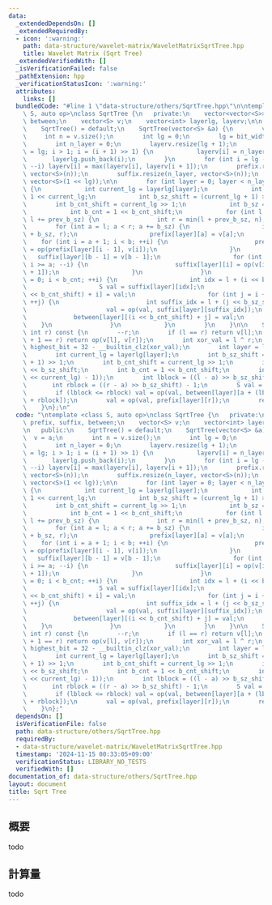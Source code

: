 ```yaml
---
data:
  _extendedDependsOn: []
  _extendedRequiredBy:
  - icon: ':warning:'
    path: data-structure/wavelet-matrix/WaveletMatrixSqrtTree.hpp
    title: Wavelet Matrix (Sqrt Tree)
  _extendedVerifiedWith: []
  _isVerificationFailed: false
  _pathExtension: hpp
  _verificationStatusIcon: ':warning:'
  attributes:
    links: []
  bundledCode: "#line 1 \"data-structure/others/SqrtTree.hpp\"\n\ntemplate <class\
    \ S, auto op>\nclass SqrtTree {\n   private:\n    vector<vector<S>> prefix, suffix,\
    \ between;\n    vector<S> v;\n    vector<int> layerlg, layerv;\n\n   public:\n\
    \    SqrtTree() = default;\n    SqrtTree(vector<S> &a) {\n        v = a;\n   \
    \     int n = v.size();\n        int lg = 0;\n        lg = bit_width(ull(n));\n\
    \        int n_layer = 0;\n        layerv.resize(lg + 1);\n        for (int i\
    \ = lg; i > 1; i = (i + 1) >> 1) {\n            layerv[i] = n_layer++;\n     \
    \       layerlg.push_back(i);\n        }\n        for (int i = lg - 1; i >= 0;\
    \ --i) layerv[i] = max(layerv[i], layerv[i + 1]);\n        prefix.resize(n_layer,\
    \ vector<S>(n));\n        suffix.resize(n_layer, vector<S>(n));\n        between.resize(n_layer,\
    \ vector<S>(1 << lg));\n\n        for (int layer = 0; layer < n_layer; ++layer)\
    \ {\n            int current_lg = layerlg[layer];\n            int prev_b_sz =\
    \ 1 << current_lg;\n            int b_sz_shift = (current_lg + 1) >> 1;\n    \
    \        int b_cnt_shift = current_lg >> 1;\n            int b_sz = 1 << b_sz_shift;\n\
    \            int b_cnt = 1 << b_cnt_shift;\n            for (int l = 0; l < n;\
    \ l += prev_b_sz) {\n                int r = min(l + prev_b_sz, n);\n        \
    \        for (int a = l; a < r; a += b_sz) {\n                    int b = min(a\
    \ + b_sz, r);\n                    prefix[layer][a] = v[a];\n                \
    \    for (int i = a + 1; i < b; ++i) {\n                        prefix[layer][i]\
    \ = op(prefix[layer][i - 1], v[i]);\n                    }\n                 \
    \   suffix[layer][b - 1] = v[b - 1];\n                    for (int i = b - 2;\
    \ i >= a; --i) {\n                        suffix[layer][i] = op(v[i], suffix[layer][i\
    \ + 1]);\n                    }\n                }\n                for (int i\
    \ = 0; i < b_cnt; ++i) {\n                    int idx = l + (i << b_sz_shift);\n\
    \                    S val = suffix[layer][idx];\n                    between[layer][(i\
    \ << b_cnt_shift) + i] = val;\n                    for (int j = i + 1; j < b_cnt;\
    \ ++j) {\n                        int suffix_idx = l + (j << b_sz_shift);\n  \
    \                      val = op(val, suffix[layer][suffix_idx]);\n           \
    \             between[layer][(i << b_cnt_shift) + j] = val;\n                \
    \    }\n                }\n            }\n        }\n    }\n\n    S prod(int l,\
    \ int r) const {\n        --r;\n        if (l == r) return v[l];\n        if (l\
    \ + 1 == r) return op(v[l], v[r]);\n        int xor_val = l ^ r;\n        int\
    \ highest_bit = 32 - __builtin_clz(xor_val);\n        int layer = layerv[highest_bit];\n\
    \        int current_lg = layerlg[layer];\n        int b_sz_shift = (current_lg\
    \ + 1) >> 1;\n        int b_cnt_shift = current_lg >> 1;\n        int b_sz = 1\
    \ << b_sz_shift;\n        int b_cnt = 1 << b_cnt_shift;\n        int a = l & (~((1\
    \ << current_lg) - 1));\n        int lblock = ((l - a) >> b_sz_shift) + 1;\n \
    \       int rblock = ((r - a) >> b_sz_shift) - 1;\n        S val = suffix[layer][l];\n\
    \        if (lblock <= rblock) val = op(val, between[layer][a + (lblock << b_cnt_shift)\
    \ + rblock]);\n        val = op(val, prefix[layer][r]);\n        return val;\n\
    \    }\n};\n"
  code: "\ntemplate <class S, auto op>\nclass SqrtTree {\n   private:\n    vector<vector<S>>\
    \ prefix, suffix, between;\n    vector<S> v;\n    vector<int> layerlg, layerv;\n\
    \n   public:\n    SqrtTree() = default;\n    SqrtTree(vector<S> &a) {\n      \
    \  v = a;\n        int n = v.size();\n        int lg = 0;\n        lg = bit_width(ull(n));\n\
    \        int n_layer = 0;\n        layerv.resize(lg + 1);\n        for (int i\
    \ = lg; i > 1; i = (i + 1) >> 1) {\n            layerv[i] = n_layer++;\n     \
    \       layerlg.push_back(i);\n        }\n        for (int i = lg - 1; i >= 0;\
    \ --i) layerv[i] = max(layerv[i], layerv[i + 1]);\n        prefix.resize(n_layer,\
    \ vector<S>(n));\n        suffix.resize(n_layer, vector<S>(n));\n        between.resize(n_layer,\
    \ vector<S>(1 << lg));\n\n        for (int layer = 0; layer < n_layer; ++layer)\
    \ {\n            int current_lg = layerlg[layer];\n            int prev_b_sz =\
    \ 1 << current_lg;\n            int b_sz_shift = (current_lg + 1) >> 1;\n    \
    \        int b_cnt_shift = current_lg >> 1;\n            int b_sz = 1 << b_sz_shift;\n\
    \            int b_cnt = 1 << b_cnt_shift;\n            for (int l = 0; l < n;\
    \ l += prev_b_sz) {\n                int r = min(l + prev_b_sz, n);\n        \
    \        for (int a = l; a < r; a += b_sz) {\n                    int b = min(a\
    \ + b_sz, r);\n                    prefix[layer][a] = v[a];\n                \
    \    for (int i = a + 1; i < b; ++i) {\n                        prefix[layer][i]\
    \ = op(prefix[layer][i - 1], v[i]);\n                    }\n                 \
    \   suffix[layer][b - 1] = v[b - 1];\n                    for (int i = b - 2;\
    \ i >= a; --i) {\n                        suffix[layer][i] = op(v[i], suffix[layer][i\
    \ + 1]);\n                    }\n                }\n                for (int i\
    \ = 0; i < b_cnt; ++i) {\n                    int idx = l + (i << b_sz_shift);\n\
    \                    S val = suffix[layer][idx];\n                    between[layer][(i\
    \ << b_cnt_shift) + i] = val;\n                    for (int j = i + 1; j < b_cnt;\
    \ ++j) {\n                        int suffix_idx = l + (j << b_sz_shift);\n  \
    \                      val = op(val, suffix[layer][suffix_idx]);\n           \
    \             between[layer][(i << b_cnt_shift) + j] = val;\n                \
    \    }\n                }\n            }\n        }\n    }\n\n    S prod(int l,\
    \ int r) const {\n        --r;\n        if (l == r) return v[l];\n        if (l\
    \ + 1 == r) return op(v[l], v[r]);\n        int xor_val = l ^ r;\n        int\
    \ highest_bit = 32 - __builtin_clz(xor_val);\n        int layer = layerv[highest_bit];\n\
    \        int current_lg = layerlg[layer];\n        int b_sz_shift = (current_lg\
    \ + 1) >> 1;\n        int b_cnt_shift = current_lg >> 1;\n        int b_sz = 1\
    \ << b_sz_shift;\n        int b_cnt = 1 << b_cnt_shift;\n        int a = l & (~((1\
    \ << current_lg) - 1));\n        int lblock = ((l - a) >> b_sz_shift) + 1;\n \
    \       int rblock = ((r - a) >> b_sz_shift) - 1;\n        S val = suffix[layer][l];\n\
    \        if (lblock <= rblock) val = op(val, between[layer][a + (lblock << b_cnt_shift)\
    \ + rblock]);\n        val = op(val, prefix[layer][r]);\n        return val;\n\
    \    }\n};"
  dependsOn: []
  isVerificationFile: false
  path: data-structure/others/SqrtTree.hpp
  requiredBy:
  - data-structure/wavelet-matrix/WaveletMatrixSqrtTree.hpp
  timestamp: '2024-11-15 00:33:05+09:00'
  verificationStatus: LIBRARY_NO_TESTS
  verifiedWith: []
documentation_of: data-structure/others/SqrtTree.hpp
layout: document
title: Sqrt Tree
---
```


## 概要

todo

## 計算量
todo